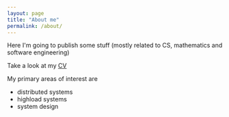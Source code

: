 ```yaml
---
layout: page
title: "About me"
permalink: /about/
---
```


Here I'm going to publish some stuff (mostly related to CS, mathematics and software engineering)

Take a look at my [CV](./cv.pdf)

My primary areas of interest are
- distributed systems
- highload systems
- system design
